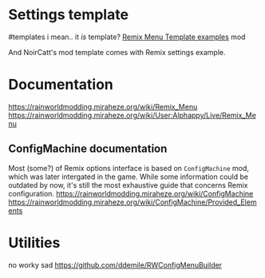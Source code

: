 # Settings template
#templates 
i mean.. it *is* template?
[Remix Menu Template examples](https://steamcommunity.com/sharedfiles/filedetails/?id=2961618749) mod

And NoirCatt's mod template comes with Remix settings example.

# Documentation
https://rainworldmodding.miraheze.org/wiki/Remix_Menu
https://rainworldmodding.miraheze.org/wiki/User:Alphappy/Live/Remix_Menu

## ConfigMachine documentation
Most (some?) of Remix options interface is based on `ConfigMachine` mod, which was later intergated in the game.
While some information could be outdated by now, it's still the most exhaustive guide that concerns Remix configuration.
https://rainworldmodding.miraheze.org/wiki/ConfigMachine
https://rainworldmodding.miraheze.org/wiki/ConfigMachine/Provided_Elements

# Utilities
no worky sad
https://github.com/ddemile/RWConfigMenuBuilder
